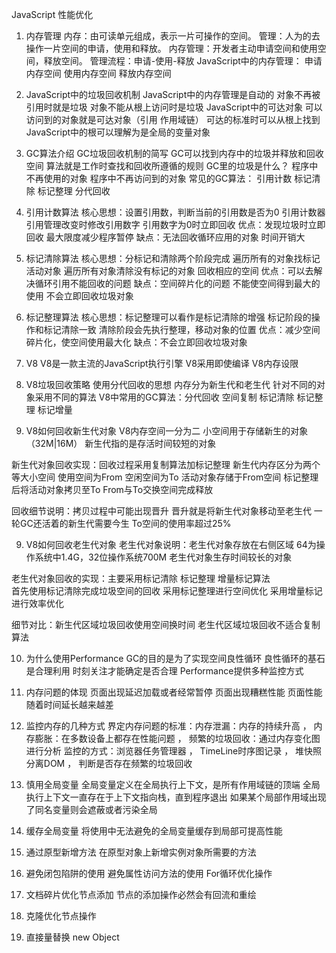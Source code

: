 JavaScript  性能优化

1. 内存管理 
内存：由可读单元组成，表示一片可操作的空间。 
管理：人为的去操作一片空间的申请，使用和释放。
内存管理：开发者主动申请空间和使用空间，释放空间。
管理流程：申请-使用-释放
JavaScript中的内存管理： 申请内存空间 使用内存空间 释放内存空间

2. JavaScript中的垃圾回收机制
JavaScript中的内存管理是自动的    对象不再被引用时就是垃圾    对象不能从根上访问时是垃圾
JavaScript中的可达对象
可以访问到的对象就是可达对象（引用 作用域链） 可达的标准时可以从根上找到  JavaScript中的根可以理解为是全局的变量对象  

3. GC算法介绍
GC垃圾回收机制的简写 GC可以找到内存中的垃圾并释放和回收空间 算法就是工作时查找和回收所遵循的规则
GC里的垃圾是什么？ 程序中不再使用的对象   程序中不再访问到的对象
常见的GC算法： 引用计数  标记清除  标记整理  分代回收

4. 引用计数算法
核心思想：设置引用数，判断当前的引用数是否为0
引用计数器
引用管理改变时修改引用数字
引用数字为0时立即回收
优点：发现垃圾时立即回收  最大限度减少程序暂停
缺点：无法回收循环应用的对象  时间开销大

5. 标记清除算法
核心思想：分标记和清除两个阶段完成
遍历所有的对象找标记活动对象
遍历所有对象清除没有标记的对象
回收相应的空间
优点：可以去解决循环引用不能回收的问题
缺点：空间碎片化的问题 不能使空间得到最大的使用  不会立即回收垃圾对象

6. 标记整理算法
核心思想：标记整理可以看作是标记清除的增强
标记阶段的操作和标记清除一致
清除阶段会先执行整理，移动对象的位置
优点：减少空间碎片化，使空间使用最大化
缺点：不会立即回收垃圾对象

7. V8
V8是一款主流的JavaScript执行引擎 V8采用即使编译 V8内存设限

8. V8垃圾回收策略
使用分代回收的思想  内存分为新生代和老生代 针对不同的对象采用不同的算法
V8中常用的GC算法：分代回收  空间复制 标记清除 标记整理 标记增量

9. V8如何回收新生代对象
V8内存空间一分为二
小空间用于存储新生的对象（32M|16M）
新生代指的是存活时间较短的对象

新生代对象回收实现：回收过程采用复制算法加标记整理  新生代内存区分为两个等大小空间 
使用空间为From 空闲空间为To   活动对象存储于From空间 标记整理后将活动对象拷贝至To  From与To交换空间完成释放

回收细节说明：拷贝过程中可能出现晋升  晋升就是将新生代对象移动至老生代 一轮GC还活着的新生代需要今生 To空间的使用率超过25%

9. V8如何回收老生代对象
老生代对象说明：老生代对象存放在右侧区域  64为操作系统中1.4G，32位操作系统700M  老生代对象生存时间较长的对象

老生代对象回收的实现：主要采用标记清除 标记整理 增量标记算法  
首先使用标记清除完成垃圾空间的回收   采用标记整理进行空间优化   采用增量标记进行效率优化

细节对比：新生代区域垃圾回收使用空间换时间  老生代区域垃圾回收不适合复制算法 

10. 为什么使用Performance
GC的目的是为了实现空间良性循环  良性循环的基石是合理利用  时刻关注才能确定是否合理  Performance提供多种监控方式

11. 内存问题的体现
页面出现延迟加载或者经常暂停  页面出现糟糕性能  页面性能随着时间延长越来越差 

12. 监控内存的几种方式
界定内存问题的标准：内存泄漏：内存的持续升高  ， 内存膨胀：在多数设备上都存在性能问题 ， 频繁的垃圾回收：通过内存变化图进行分析
监控的方式：浏览器任务管理器 ， TimeLine时序图记录 ， 堆快照分离DOM ， 判断是否存在频繁的垃圾回收

13. 慎用全局变量
全局变量定义在全局执行上下文，是所有作用域链的顶端
全局执行上下文一直存在于上下文指向栈，直到程序退出
如果某个局部作用域出现了同名变量则会遮蔽或者污染全局

14. 缓存全局变量
将使用中无法避免的全局变量缓存到局部可提高性能

15. 通过原型新增方法
在原型对象上新增实例对象所需要的方法

16. 避免闭包陷阱的使用  避免属性访问方法的使用 For循环优化操作

17. 文档碎片优化节点添加
节点的添加操作必然会有回流和重绘

18. 克隆优化节点操作

19. 直接量替换 new Object